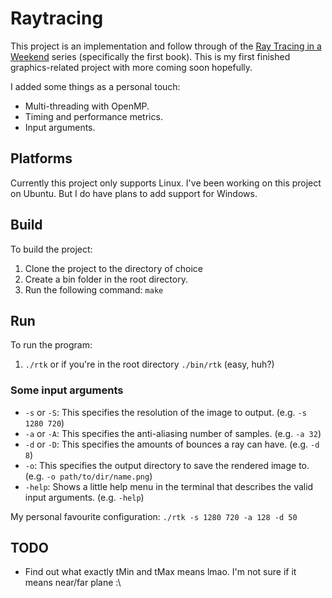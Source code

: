# Raytracing

This project is an implementation and follow through of the [Ray Tracing in a Weekend](https://raytracing.github.io/books/RayTracingInOneWeekend.html) series (specifically the first book). This is my first finished graphics-related project with more coming soon hopefully.

I added some things as a personal touch:
 - Multi-threading with OpenMP.
 - Timing and performance metrics.
 - Input arguments.

## Platforms

Currently this project only supports Linux. I've been working on this project on Ubuntu.
But I do have plans to add support for Windows.

## Build

To build the project:
 1. Clone the project to the directory of choice
 2. Create a bin folder in the root directory.
 3. Run the following command: ```make```

## Run

To run the program:
 1. ```./rtk``` or if you're in the root directory ```./bin/rtk``` (easy, huh?)

### Some input arguments

 - ```-s``` or ```-S```: This specifies the resolution of the image to output. (e.g. ```-s 1280 720```)
 - ```-a``` or ```-A```: This specifies the anti-aliasing number of samples. (e.g. ```-a 32```)
 - ```-d``` or ```-D```: This specifies the amounts of bounces a ray can have. (e.g. ```-d 8```)
 - ```-o```: This specifies the output directory to save the rendered image to. (e.g. ```-o path/to/dir/name.png```)
 - ```-help```: Shows a little help menu in the terminal that describes the valid input arguments. (e.g. ```-help```)

My personal favourite configuration: ```./rtk -s 1280 720 -a 128 -d 50```

## TODO

 - Find out what exactly tMin and tMax means lmao. I'm not sure if it means near/far plane :\